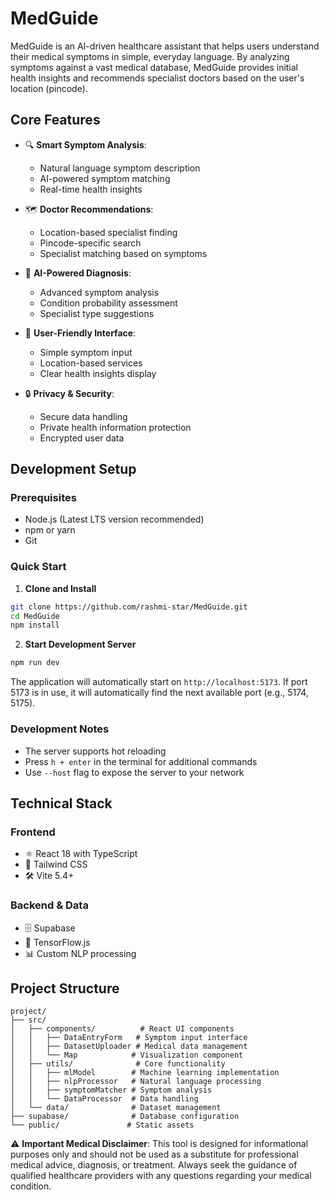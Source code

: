 # MedGuide

MedGuide is an AI-driven healthcare assistant that helps users understand their medical symptoms in simple, everyday language. By analyzing symptoms against a vast medical database, MedGuide provides initial health insights and recommends specialist doctors based on the user's location (pincode).

## Core Features

- 🔍 **Smart Symptom Analysis**: 
  - Natural language symptom description
  - AI-powered symptom matching
  - Real-time health insights

- 🗺️ **Doctor Recommendations**: 
  - Location-based specialist finding
  - Pincode-specific search
  - Specialist matching based on symptoms

- 🤖 **AI-Powered Diagnosis**: 
  - Advanced symptom analysis
  - Condition probability assessment
  - Specialist type suggestions

- 📱 **User-Friendly Interface**: 
  - Simple symptom input
  - Location-based services
  - Clear health insights display

- 🔒 **Privacy & Security**: 
  - Secure data handling
  - Private health information protection
  - Encrypted user data

## Development Setup

### Prerequisites
- Node.js (Latest LTS version recommended)
- npm or yarn
- Git

### Quick Start

1. **Clone and Install**
```bash
git clone https://github.com/rashmi-star/MedGuide.git
cd MedGuide
npm install
```

2. **Start Development Server**
```bash
npm run dev
```

The application will automatically start on `http://localhost:5173`. If port 5173 is in use, it will automatically find the next available port (e.g., 5174, 5175).

### Development Notes
- The server supports hot reloading
- Press `h + enter` in the terminal for additional commands
- Use `--host` flag to expose the server to your network

## Technical Stack

### Frontend
- ⚛️ React 18 with TypeScript
- 🎨 Tailwind CSS
- 🛠️ Vite 5.4+

### Backend & Data
- 🗄️ Supabase
- 🤖 TensorFlow.js
- 📊 Custom NLP processing

## Project Structure
```
project/
├── src/
│   ├── components/          # React UI components
│   │   ├── DataEntryForm   # Symptom input interface
│   │   ├── DatasetUploader # Medical data management
│   │   └── Map            # Visualization component
│   ├── utils/              # Core functionality
│   │   ├── mlModel        # Machine learning implementation
│   │   ├── nlpProcessor   # Natural language processing
│   │   ├── symptomMatcher # Symptom analysis
│   │   └── DataProcessor  # Data handling
│   └── data/              # Dataset management
├── supabase/              # Database configuration
└── public/               # Static assets
```

⚠️ **Important Medical Disclaimer**: 
This tool is designed for informational purposes only and should not be used as a substitute for professional medical advice, diagnosis, or treatment. Always seek the guidance of qualified healthcare providers with any questions regarding your medical condition. 